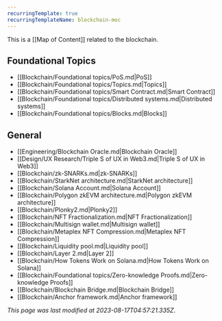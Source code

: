 ```yaml
---
recurringTemplate: true
recurringTemplateName: blockchain-moc
---
```


This is a [[Map of Content]] related to the blockchain.

## Foundational Topics

- [[Blockchain/Foundational topics/PoS.md|PoS]]
- [[Blockchain/Foundational topics/Topics.md|Topics]]
- [[Blockchain/Foundational topics/Smart Contract.md|Smart Contract]]
- [[Blockchain/Foundational topics/Distributed systems.md|Distributed systems]]
- [[Blockchain/Foundational topics/Blocks.md|Blocks]]


## General

- [[Engineering/Blockchain Oracle.md|Blockchain Oracle]]
- [[Design/UX Research/Triple S of UX in Web3.md|Triple S of UX in Web3]]
- [[Blockchain/zk-SNARKs.md|zk-SNARKs]]
- [[Blockchain/StarkNet architecture.md|StarkNet architecture]]
- [[Blockchain/Solana Account.md|Solana Account]]
- [[Blockchain/Polygon zkEVM architecture.md|Polygon zkEVM architecture]]
- [[Blockchain/Plonky2.md|Plonky2]]
- [[Blockchain/NFT Fractionalization.md|NFT Fractionalization]]
- [[Blockchain/Multisign wallet.md|Multisign wallet]]
- [[Blockchain/Metaplex NFT Compression.md|Metaplex NFT Compression]]
- [[Blockchain/Liquidity pool.md|Liquidity pool]]
- [[Blockchain/Layer 2.md|Layer 2]]
- [[Blockchain/How Tokens Work on Solana.md|How Tokens Work on Solana]]
- [[Blockchain/Foundational topics/Zero-knowledge Proofs.md|Zero-knowledge Proofs]]
- [[Blockchain/Blockchain Bridge.md|Blockchain Bridge]]
- [[Blockchain/Anchor framework.md|Anchor framework]]


*This page was last modified at 2023-08-17T04:57:21.335Z*.